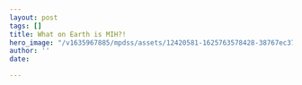 ```yaml
---
layout: post
tags: []
title: What on Earth is MIH?!
hero_image: "/v1635967885/mpdss/assets/12420581-1625763578428-38767ec3794bc_qwafzs.jpg"
author: ''
date: 

---
```

